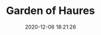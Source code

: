 ---
title: "Garden of Haures"
date: 2020-12-06 18:21:26
description: 'Put your description here.'
image: 'https://i.postimg.cc/TYn50XPx/IMG-20201114-150647.jpg'
categories:
- Abstrak
artist: 'Mahaputera'
facebook: 'taufardh'
instagram: 'taufardh'
twitter: 'taufardh'
---